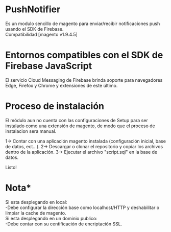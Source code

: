 # PushNotifier

Es un modulo sencillo de magento para enviar/recibir notificaciones push usando el SDK de Firebase.  
Compatibilidad [magento v1.9.4.5]

# Entornos compatibles con el SDK de Firebase JavaScript
El servicio Cloud Messaging de Firebase brinda soporte para navegadores Edge, Firefox y Chrome y extensiones de este último.

# Proceso de instalación
El módulo aun no cuenta con las configuraciones de Setup para ser instalado como una extensión de magento, de modo que el proceso de instalacion sera manual.

1→ Contar con una aplicación magento instalada (configuración inicial, base de datos, ect...).
2→ Descargar o clonar el repositorio y copiar los archivos dentro de la aplicación.
3→ Ejecutar el archivo "script.sql" en la base de datos.

Listo!

# Nota*
Si esta desplegando en local:  
  -Debe configurar la dirección base como localhost/HTTP y deshabilitar o limpiar la cache de magento.  
Si esta desplegando en un dominio publico:  
  -Debe contar con su centificación de encriptación SSL.  

